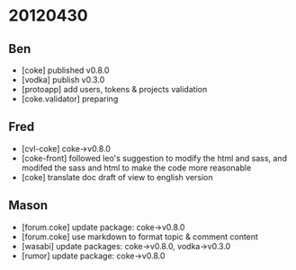 # 20120430

## Ben
- [coke] published v0.8.0
- [vodka] publish v0.3.0
- [protoapp] add users, tokens & projects validation
- [coke.validator] preparing



## Fred
- [cvl-coke] coke->v0.8.0
- [coke-front] followed leo's suggestion to modify the html and sass, and modifed the sass and html to make the code more reasonable
- [coke] translate doc draft of view to english version



## Mason
- [forum.coke] update package: coke->v0.8.0
- [forum.coke] use markdown to format topic & comment content
- [wasabi] update packages: coke->v0.8.0, vodka->v0.3.0
- [rumor] update package: coke->v0.8.0